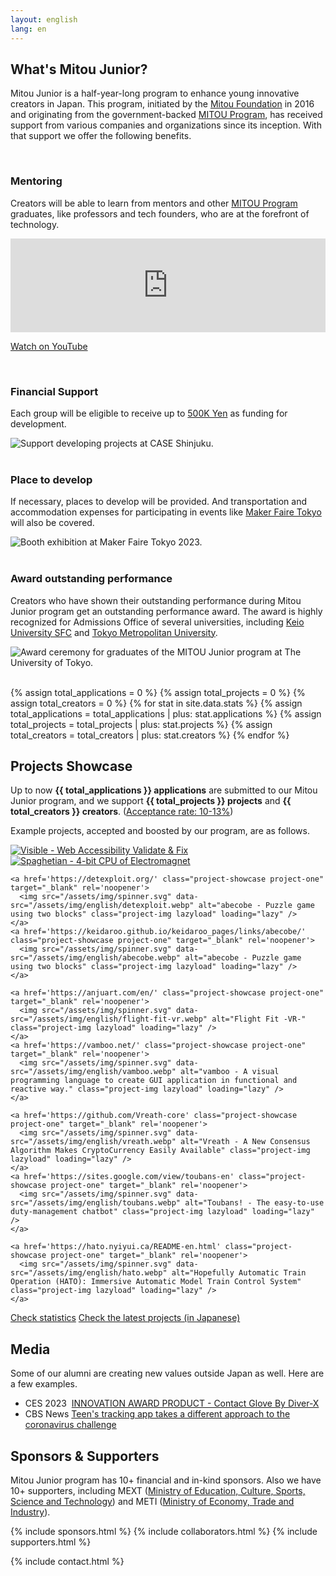 ```yaml
---
layout: english
lang: en
---
```


<div class="post">
  <h2 id='about'>
    <a href='#about'><i class="fa-light fa-mountain"></i></a>
    What's Mitou Junior?
  </h2>
  <p>Mitou Junior is a half-year-long program to enhance young innovative creators in Japan. This program, initiated by the <a href="https://www.mitou.org/">Mitou Foundation</a> in 2016 and originating from the government-backed <a href='https://www.ipa.go.jp/en/about/it-talents/mitou.html'>MITOU Program</a>, has received support from various companies and organizations since its inception. With that support we offer the following benefits.</p>

  <br>

  <h3 id='supports-mentoring'>
    <a href='#supports-mentoring'><i class="fas fa-graduation-cap green"></i></a>
    Mentoring
  </h3>
  <p>Creators will be able to learn from mentors and other <a href='https://www.ipa.go.jp/en/about/it-talents/mitou.html'>MITOU Program</a> graduates, like professors and tech founders, who are at the forefront of technology.</p>

  <div class="youtube" itemprop="video" itemscope itemtype="http://schema.org/VideoObject">
    <meta itemprop="isFamilyFriendly"     content="True">
    <meta itemprop="requiresSubscription" content="False">
    <meta itemprop="width"                content="1280">
    <meta itemprop="height"               content="720">
    <meta itemprop="thumbnailUrl"         content="https://i.gyazo.com/c154c247c3056509f102d10b0daec7c8.jpg">
    <meta itemprop="uploadDate"           content="2019-12-11">
    <meta itemprop="contentUrl"           content="https://youtube.googleapis.com/v/qcMk-CLo21c">
    <meta itemprop="embedUrl"             content="https://www.youtube.com/embed/qcMk-CLo21c?rel=0">
    <meta itemprop="name"                 content="What is Mitou Junior program?">
    <meta itemprop="description"          content="Mitou Junior is a half-year-long program to enhance young innovative creators in Japan. This program, initiated by the Mitou Foundation in 2016 and originating from the government-backed MITOU Program, has received support from various companies and organizations since its inception. With that support we offer the following benefits.">
    <iframe width="100%" src="https://www.youtube.com/embed/qcMk-CLo21c" frameborder="0" allow="accelerometer; autoplay; encrypted-media; gyroscope; picture-in-picture" allowfullscreen></iframe>
  </div>

  <a href="https://www.youtube.com/watch?v=qcMk-CLo21c" class="button">Watch on YouTube</a>

  <br>

  <h3 id='supports-development'>
    <a href='#supports-development'><i class="fas fa-badge-dollar green"></i></a>
    Financial Support
  </h3>
  <p>Each group will be eligible to receive up to <a href='https://www.google.com/search?q=500,000+Yen+to+USD'>500K Yen</a> as funding for development.</p>

  <img src="/assets/img/spinner.svg" data-src="/assets/img/about_development.webp"
   title="Support developing projects at CASE Shinjuku." class="top-img lazyload" loading="lazy"
     alt="Support developing projects at CASE Shinjuku." >
  <br><br>

  <h3 id='supports-expenses'>
    <a href='#supports-expenses'><i class="fas fa-gear green"></i></a>
    Place to develop
  </h3>
  <p>If necessary, places to develop will be provided. And transportation and accommodation expenses for participating in events like <a href='https://makezine.jp/event/mft2023/en/'>Maker Faire Tokyo</a> will also be covered.</p>

  <img src="/assets/img/spinner.svg" data-src="/assets/img/about_expenses.webp"
   title="Booth exhibition at Maker Faire Tokyo 2023." class="top-img lazyload" loading="lazy"
     alt="Booth exhibition at Maker Faire Tokyo 2023.">
  <br><br>

  <h3 id='supports-awarding'>
    <a href='#supports-awarding'><i class="fas fa-link green"></i></a>
    Award outstanding performance
  </h3>
  <p>Creators who have shown their outstanding performance during Mitou Junior program get an outstanding performance award. The award is highly recognized for Admissions Office of several universities, including <a href='https://www.sfc.keio.ac.jp/en/' target='_blank' rel='noopener'>Keio University SFC</a> and <a href='https://www.tmu.ac.jp/english/index.html' target='_blank' rel='noopener'>Tokyo Metropolitan University</a>.</p>

  <img src="/assets/img/spinner.svg" data-src="/assets/img/about_awarding.webp"
     title="Award ceremony for graduates of the MITOU Junior program at The University of Tokyo." class="top-img lazyload" loading="lazy"
       alt="Award ceremony for graduates of the MITOU Junior program at The University of Tokyo.">
  <br><br>

  {% assign total_applications = 0 %}
  {% assign total_projects = 0 %}
  {% assign total_creators = 0 %}
  {% for stat in site.data.stats %}
    {% assign total_applications = total_applications | plus: stat.applications %}
    {% assign total_projects     = total_projects     | plus: stat.projects %}
    {% assign total_creators     = total_creators     | plus: stat.creators %}
  {% endfor %}

  <h2 id='showcase'>
    <a href='#showcase'><i class="fa-light fa-books"></i></a>
    Projects Showcase
  </h2>
  <p>Up to now <strong>{{ total_applications }} applications</strong> are submitted to our Mitou Junior program, and we support <strong>{{ total_projects }} projects</strong> and <strong>{{ total_creators }} creators</strong>. (<a href='/english/stats'>Acceptance rate: 10-13%</a>)</p>
  <p>Example projects, accepted and boosted by our program, are as follows.</p>

  <div class="project-showcase-list">
    <a href='https://github.com/visible/visible' class="project-showcase project-one" target="_blank" rel='noopener'>
      <img src="/assets/img/spinner.svg" data-src="/assets/img/english/visible.webp" alt="Visible - Web Accessibility Validate & Fix" class="project-img lazyload" loading="lazy" />
    </a>
    <a href='https://www.youtube.com/watch?v=MePIVH21RZM' class="project-showcase project-one" target="_blank" rel='noopener'>
      <img src="/assets/img/spinner.svg" data-src="/assets/img/english/spaghetian.webp" alt="Spaghetian - 4-bit CPU of Electromagnet" class="project-img lazyload" loading="lazy" />
    </a>

    <a href='https://detexploit.org/' class="project-showcase project-one" target="_blank" rel='noopener'>
      <img src="/assets/img/spinner.svg" data-src="/assets/img/english/detexploit.webp" alt="abecobe - Puzzle game using two blocks" class="project-img lazyload" loading="lazy" />
    </a>
    <a href='https://keidaroo.github.io/keidaroo_pages/links/abecobe/' class="project-showcase project-one" target="_blank" rel='noopener'>
      <img src="/assets/img/spinner.svg" data-src="/assets/img/english/abecobe.webp" alt="abecobe - Puzzle game using two blocks" class="project-img lazyload" loading="lazy" />
    </a>

    <a href='https://anjuart.com/en/' class="project-showcase project-one" target="_blank" rel='noopener'>
      <img src="/assets/img/spinner.svg" data-src="/assets/img/english/flight-fit-vr.webp" alt="Flight Fit -VR-" class="project-img lazyload" loading="lazy" />
    </a>
    <a href='https://vamboo.net/' class="project-showcase project-one" target="_blank" rel='noopener'>
      <img src="/assets/img/spinner.svg" data-src="/assets/img/english/vamboo.webp" alt="vamboo - A visual programming language to create GUI application in functional and reactive way." class="project-img lazyload" loading="lazy" />
    </a>

    <a href='https://github.com/Vreath-core' class="project-showcase project-one" target="_blank" rel='noopener'>
      <img src="/assets/img/spinner.svg" data-src="/assets/img/english/vreath.webp" alt="Vreath - A New Consensus Algorithm Makes CryptoCurrency Easily Available" class="project-img lazyload" loading="lazy" />
    </a>
    <a href='https://sites.google.com/view/toubans-en' class="project-showcase project-one" target="_blank" rel='noopener'>
      <img src="/assets/img/spinner.svg" data-src="/assets/img/english/toubans.webp" alt="Toubans! - The easy-to-use duty-management chatbot" class="project-img lazyload" loading="lazy" />
    </a>

    <a href='https://hato.nyiyui.ca/README-en.html' class="project-showcase project-one" target="_blank" rel='noopener'>
      <img src="/assets/img/spinner.svg" data-src="/assets/img/english/hato.webp" alt="Hopefully Automatic Train Operation (HATO): Immersive Automatic Model Train Control System" class="project-img lazyload" loading="lazy" />
    </a>
  </div>

  <div class='flex'>
    <a href="/english/stats" class="button">Check statistics</a>
    <a href="/final" class="button">Check the latest projects (in Japanese)</a>
  </div>

  <h2 id='media'>
    <a href='#media'><i class="fa-light fa-newspaper"></i></a>
    Media
  </h2>
  <p>Some of our alumni are creating new values outside Japan as well. Here are a few examples.</p>
  <ul class="list-none media-list">
    <li>
      <span class="media-pc-date pc-inline-b">CES 2023&nbsp;</span>
      <a href="https://www.ces.tech/innovation-awards/honorees/2023/honorees/c/contact-glove.aspx" target="_blank" rel="noopener">
	INNOVATION AWARD PRODUCT - Contact Glove By Diver-X
      </a>
    </li>
    <li>
      <span class="media-pc-date pc-inline-b">CBS News</span>
      <a href="https://www.cbsnews.com/news/coronavirus-teens-tracking-app-different-approach-data-privacy-covid-tracing-japan-asiato/" target="_blank" rel="noopener">
	Teen's tracking app takes a different approach to the coronavirus challenge
      </a>
    </li>
  </ul>

  <h2 id='supporters'>
    <a href='#supporters'><i class="fa-light fa-hand-holding-heart"></i></a>
    Sponsors & Supporters
  </h2>
  <p>Mitou Junior program has 10+ financial and in-kind sponsors. Also we have 10+ supporters, including MEXT (<a href='https://www.mext.go.jp/en/'>Ministry of Education, Culture, Sports, Science and Technology</a>) and METI (<a href='https://www.meti.go.jp/english/'>Ministry of Economy, Trade and Industry</a>).</p>
</div>

{% include sponsors.html %}
{% include collaborators.html %}
{% include supporters.html %}

{% include contact.html %}

